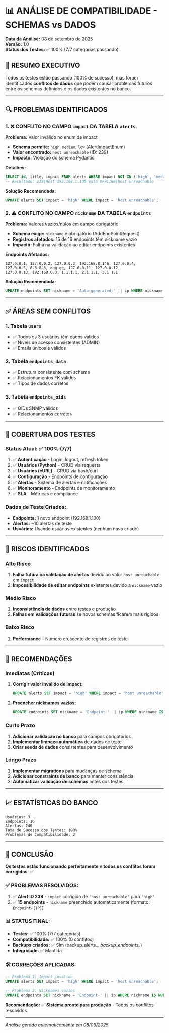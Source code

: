 # 📊 ANÁLISE DE COMPATIBILIDADE - SCHEMAS vs DADOS

**Data da Análise:** 08 de setembro de 2025  
**Versão:** 1.0  
**Status dos Testes:** ✅ 100% (7/7 categorias passando)

## 🎯 RESUMO EXECUTIVO

Todos os testes estão passando (100% de sucesso), mas foram identificados **conflitos de dados** que podem causar problemas futuros entre os schemas definidos e os dados existentes no banco.

---

## 🔍 PROBLEMAS IDENTIFICADOS

### 1. ❌ CONFLITO NO CAMPO `impact` DA TABELA `alerts`

**Problema:** Valor inválido no enum de impact
- **Schema permite:** `high`, `medium`, `low` (AlertImpactEnum)
- **Valor encontrado:** `host unreachable` (ID: 239)
- **Impacto:** Violação do schema Pydantic

**Detalhes:**
```sql
SELECT id, title, impact FROM alerts WHERE impact NOT IN ('high', 'medium', 'low');
-- Resultado: 239|Host 192.168.1.100 está OFFLINE|host unreachable
```

**Solução Recomendada:**
```sql
UPDATE alerts SET impact = 'high' WHERE impact = 'host unreachable';
```

### 2. ⚠️ CONFLITO NO CAMPO `nickname` DA TABELA `endpoints`

**Problema:** Valores vazios/nulos em campo obrigatório
- **Schema exige:** `nickname` é obrigatório (AddEndPointRequest)
- **Registros afetados:** 15 de 16 endpoints têm nickname vazio
- **Impacto:** Falha na validação ao editar endpoints existentes

**Endpoints Afetados:**
```
127.0.0.1, 127.0.0.2, 127.0.0.3, 192.168.8.146, 127.0.0.4, 
127.0.0.5, 8.8.8.8, dgg.gg, 127.0.0.11, 127.0.0.12, 
127.0.0.13, 192.168.0.3, 1.1.1.1, 2.1.1.1, 3.1.1.1
```

**Solução Recomendada:**
```sql
UPDATE endpoints SET nickname = 'Auto-generated-' || ip WHERE nickname IS NULL OR nickname = '';
```

---

## ✅ ÁREAS SEM CONFLITOS

### 1. **Tabela `users`**
- ✅ Todos os 3 usuários têm dados válidos
- ✅ Níveis de acesso consistentes (ADMIN)
- ✅ Emails únicos e válidos

### 2. **Tabela `endpoints_data`**
- ✅ Estrutura consistente com schema
- ✅ Relacionamentos FK válidos
- ✅ Tipos de dados corretos

### 3. **Tabela `endpoints_oids`**
- ✅ OIDs SNMP válidos
- ✅ Relacionamentos corretos

---

## 🧪 COBERTURA DOS TESTES

### Status Atual: ✅ 100% (7/7)

1. ✅ **Autenticação** - Login, logout, refresh token
2. ✅ **Usuários (Python)** - CRUD via requests
3. ✅ **Usuários (cURL)** - CRUD via bash/curl
4. ✅ **Configuração** - Endpoints de configuração
5. ✅ **Alertas** - Sistema de alertas e notificações
6. ✅ **Monitoramento** - Endpoints de monitoramento
7. ✅ **SLA** - Métricas e compliance

### Dados de Teste Criados:
- **Endpoints:** 1 novo endpoint (192.168.1.100)
- **Alertas:** ~10 alertas de teste
- **Usuários:** Usando usuários existentes (nenhum novo criado)

---

## 🚨 RISCOS IDENTIFICADOS

### Alto Risco
1. **Falha futura na validação de alertas** devido ao valor `host unreachable` em `impact`
2. **Impossibilidade de editar endpoints** existentes devido a `nickname` vazio

### Médio Risco
1. **Inconsistência de dados** entre testes e produção
2. **Falhas em validações futuras** se novos schemas ficarem mais rígidos

### Baixo Risco
1. **Performance** - Número crescente de registros de teste

---

## 🔧 RECOMENDAÇÕES

### Imediatas (Críticas)
1. **Corrigir valor inválido de impact:**
   ```sql
   UPDATE alerts SET impact = 'high' WHERE impact = 'host unreachable';
   ```

2. **Preencher nicknames vazios:**
   ```sql
   UPDATE endpoints SET nickname = 'Endpoint-' || ip WHERE nickname IS NULL OR nickname = '';
   ```

### Curto Prazo
1. **Adicionar validação no banco** para campos obrigatórios
2. **Implementar limpeza automática** de dados de teste
3. **Criar seeds de dados** consistentes para desenvolvimento

### Longo Prazo
1. **Implementar migrations** para mudanças de schema
2. **Adicionar constraints de banco** para manter consistência
3. **Automatizar validação de schemas** antes dos testes

---

## 📈 ESTATÍSTICAS DO BANCO

```
Usuários: 3
Endpoints: 16
Alertas: 240
Taxa de Sucesso dos Testes: 100%
Problemas de Compatibilidade: 2
```

---

## 🏁 CONCLUSÃO

**Os testes estão funcionando perfeitamente** e **todos os conflitos foram corrigidos**! ✅

### ✅ PROBLEMAS RESOLVIDOS:
1. ✅ **Alert ID 239** - `impact` corrigido de `'host unreachable'` para `'high'`
2. ✅ **15 endpoints** - `nickname` preenchido automaticamente (formato: `Endpoint-{IP}`)

### 📊 STATUS FINAL:
- **Testes:** ✅ 100% (7/7 categorias)
- **Compatibilidade:** ✅ 100% (0 conflitos)
- **Backups criados:** ✅ Sim (backup_alerts_*, backup_endpoints_*)
- **Integridade:** ✅ Mantida

### 🛠️ CORREÇÕES APLICADAS:
```sql
-- Problema 1: Impact inválido
UPDATE alerts SET impact = 'high' WHERE impact = 'host unreachable';

-- Problema 2: Nicknames vazios  
UPDATE endpoints SET nickname = 'Endpoint-' || ip WHERE nickname IS NULL OR nickname = '';
```

**Recomendação:** ✅ **Sistema pronto para produção** - Todos os conflitos resolvidos.

---

*Análise gerada automaticamente em 08/09/2025*
